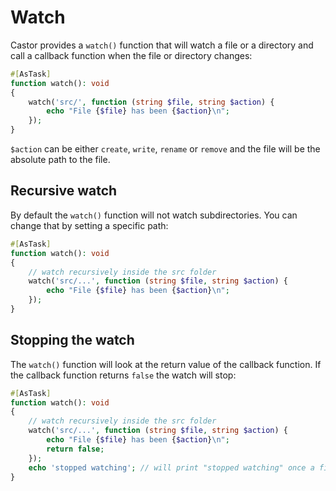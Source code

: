 # Watch

Castor provides a `watch()` function that will watch a file or a directory and
call a callback function when the file or directory changes:

```php
#[AsTask]
function watch(): void
{
    watch('src/', function (string $file, string $action) {
        echo "File {$file} has been {$action}\n";
    });
}
```

`$action` can be either `create`, `write`, `rename` or `remove` and the file
will be the absolute path to the file.

## Recursive watch

By default the `watch()` function will not watch subdirectories. You can change
that by setting a specific path:

```php
#[AsTask]
function watch(): void
{
    // watch recursively inside the src folder
    watch('src/...', function (string $file, string $action) {
        echo "File {$file} has been {$action}\n";
    });
}
```

## Stopping the watch

The `watch()` function will look at the return value of the callback function. If
the callback function returns `false` the watch will stop:

```php
#[AsTask]
function watch(): void
{
    // watch recursively inside the src folder
    watch('src/...', function (string $file, string $action) {
        echo "File {$file} has been {$action}\n";
        return false;
    });
    echo 'stopped watching'; // will print "stopped watching" once a file has been modified in the src folder
}
```
